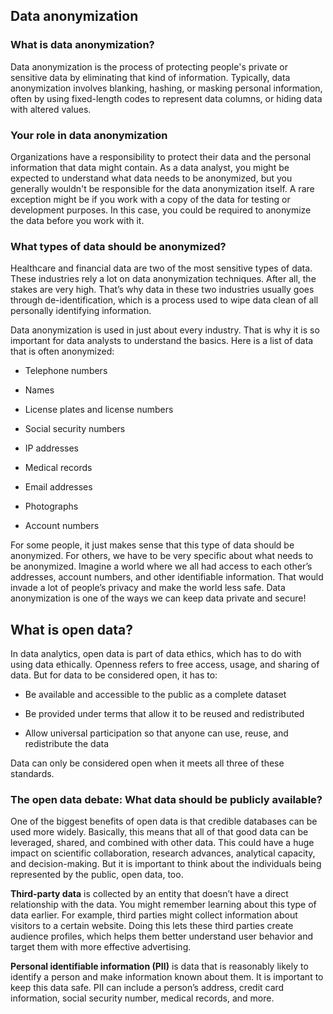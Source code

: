 ## Data anonymization

### What is data anonymization?

Data anonymization is the process of protecting people's private or sensitive data by eliminating that kind of information. Typically, data anonymization involves blanking, hashing, or masking personal information, often by using fixed-length codes to represent data columns, or hiding data with altered values. 

### Your role in data anonymization
Organizations have a responsibility to protect their data and the personal information that data might contain. As a data analyst, you might be expected to understand what data needs to be anonymized, but you generally wouldn't be responsible for the data anonymization itself. A rare exception might be if you work with a copy of the data for testing or development purposes. In this case, you could be required to anonymize the data before you work with it.  

### What types of data should be anonymized?
Healthcare and financial data are two of the most sensitive types of data. These industries rely a lot on data anonymization techniques. After all, the stakes are very high. That’s why data in these two industries usually goes through de-identification, which is a process used to wipe data clean of all personally identifying information.

Data anonymization is used in just about every industry. That is why it is so important for data analysts to understand the basics. Here is a list of data that is often anonymized:

- Telephone numbers

- Names

- License plates and license numbers

- Social security numbers

- IP addresses

- Medical records

- Email addresses

- Photographs

- Account numbers

For some people, it just makes sense that this type of data should be anonymized. For others, we have to be very specific about what needs to be anonymized. Imagine a world where we all had access to each other’s addresses, account numbers, and other identifiable information. That would invade a lot of people’s privacy and make the world less safe. Data anonymization is one of the ways we can keep data private and secure!

## What is open data?
In data analytics, open data is part of data ethics, which has to do with using data ethically. Openness refers to free access, usage, and sharing of data. But for data to be considered open, it has to:

- Be available and accessible to the public as a complete dataset

- Be provided under terms that allow it to be reused and redistributed

- Allow universal participation so that anyone can use, reuse, and redistribute the data

Data can only be considered open when it meets all three of these standards. 

### The open data debate: What data should be publicly available?
One of the biggest benefits of open data is that credible databases can be used more widely. Basically, this means that all of that good data can be leveraged, shared, and combined with other data. This could have a huge impact on scientific collaboration, research advances, analytical capacity, and decision-making. But it is important to think about the individuals being represented by the public, open data, too. 

**Third-party data** is collected by an entity that doesn’t have a direct relationship with the data. You might remember learning about this type of data earlier. For example, third parties might collect information about visitors to a certain website. Doing this lets these third parties create audience profiles, which helps them better understand user behavior and target them with more effective advertising. 

**Personal identifiable information (PII)** is data that is reasonably likely to identify a person and make information known about them. It is important to keep this data safe. PII can include a person’s address, credit card information, social security number, medical records, and more. 